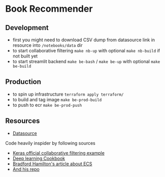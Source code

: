 # Book Recommender

## Development

- first you might need to download CSV dump from datasource link in resource into `/notebooks/data` dir
- to start collaborative filtering `make nb-up` with optional `make nb-build` if not built yet
- to start streamlit backend `make be-bash` / `make be-up` with optional `make be-build`

## Production

- to spin up infrastructure `terraform apply terraform/`
- to build and tag image `make be-prod-build`
- to push to ecr `make be-prod-push`

## Resources

- [Datasource](http://www2.informatik.uni-freiburg.de/~cziegler/BX/)

Code heavily inspider by following sources

- [Keras official collaborative filtering example](https://keras.io/examples/structured_data/collaborative_filtering_movielens/)
- [Deep learning Cookbook](https://github.com/DOsinga/deep_learning_cookbook)
- [Bradford Hamilton's article about ECS](https://medium.com/@bradford_hamilton/deploying-containers-on-amazons-ecs-using-fargate-and-terraform-part-2-2e6f6a3a957f)
- [And his repo](https://github.com/bradford-hamilton/terraform-ecs-fargate)